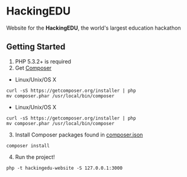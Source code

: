 # HackingEDU

Website for the **HackingEDU**, the world's largest education hackathon

## Getting Started

1. PHP 5.3.2+ is required
2. Get [Composer](http://getcomposer.org/)
- Linux/Unix/OS X
```
curl -sS https://getcomposer.org/installer | php
mv composer.phar /usr/local/bin/composer
```
- Linux/Unix/OS X
```
curl -sS https://getcomposer.org/installer | php
mv composer.phar /usr/local/bin/composer
```
3. Install Composer packages found in [composer.json](https://github.com/HackingEDU/hackingedu-website/blob/master/composer.json)
```
composer install
```
4. Run the project!
```
php -t hackingedu-website -S 127.0.0.1:3000
```
